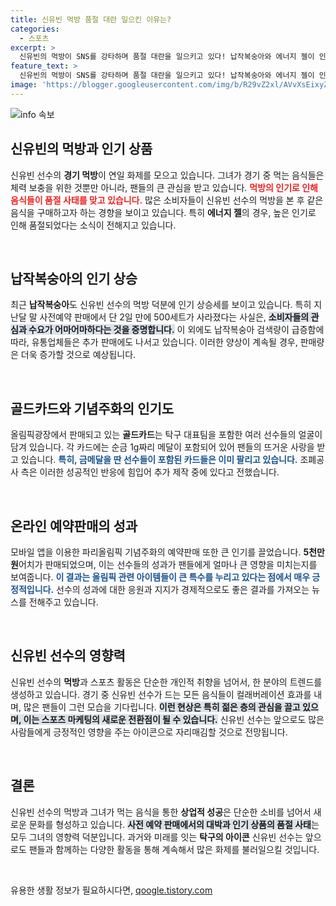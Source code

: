 ```yaml
---
title: 신유빈 먹방 품절 대란 일으킨 이유는?
categories:
  - 스포츠
excerpt: >
  신유빈의 먹방이 SNS를 강타하며 품절 대란을 일으키고 있다! 납작복숭아와 에너지 젤이 인기 폭발, 금메달리스트들의 골드카드도 추가 제작에 들어갔다. 올림픽 덕분에 선수들 관련 아이템이 대힛트 중! 클릭해 자세히 알아보세요!
feature_text: >
  신유빈의 먹방이 SNS를 강타하며 품절 대란을 일으키고 있다! 납작복숭아와 에너지 젤이 인기 폭발, 금메달리스트들의 골드카드도 추가 제작에 들어갔다. 올림픽 덕분에 선수들 관련 아이템이 대힛트 중! 클릭해 자세히 알아보세요!
image: 'https://blogger.googleusercontent.com/img/b/R29vZ2xl/AVvXsEixyZcFfHzMRdzZMjFBmAUKJYCLCGyLL1o632UiGVXcaFdKo_bkvkuCioo0uUKlGfBVcT3P84aROyZIXSBEx3Aw5nCQ3pTgDom1WDC4m8eifvWiAmWEEVb4x6G_l8C0QH225ldMjyaFvpxGEBGNO37VmDTDMHGhJPq73UglMfDca1-0aw/s1600/blogspot.png'
---
```


<p><img src="https://blogger.googleusercontent.com/img/b/R29vZ2xl/AVvXsEixyZcFfHzMRdzZMjFBmAUKJYCLCGyLL1o632UiGVXcaFdKo_bkvkuCioo0uUKlGfBVcT3P84aROyZIXSBEx3Aw5nCQ3pTgDom1WDC4m8eifvWiAmWEEVb4x6G_l8C0QH225ldMjyaFvpxGEBGNO37VmDTDMHGhJPq73UglMfDca1-0aw/s1600/blogspot.png" alt="info 속보" /></p>

<h2 data-ke-size="size26">신유빈의 먹방과 인기 상품</h2>

<p data-ke-size="size16">신유빈 선수의 <b>경기 먹방</b>이 연일 화제를 모으고 있습니다. 그녀가 경기 중 먹는 음식들은 체력 보충을 위한 것뿐만 아니라, 팬들의 큰 관심을 받고 있습니다. <b><span style="color: #ee2323;">먹방의 인기로 인해 음식들이 품절 사태를 맞고 있습니다.</span></b> 많은 소비자들이 신유빈 선수의 먹방을 본 후 같은 음식을 구매하고자 하는 경향을 보이고 있습니다. 특히 <b>에너지 젤</b>의 경우, 높은 인기로 인해 품절되었다는 소식이 전해지고 있습니다. </p>

<p data-ke-size="size16">&nbsp;</p>

<h2 data-ke-size="size26">납작복숭아의 인기 상승</h2>

<p data-ke-size="size16">최근 <b>납작복숭아</b>도 신유빈 선수의 먹방 덕분에 인기 상승세를 보이고 있습니다. 특히 지난달 말 사전예약 판매에서 단 2일 만에 500세트가 사라졌다는 사실은, <b><span style="background-color: #21538527;">소비자들의 관심과 수요가 어마어마하다는 것을 증명합니다.</span></b> 이 외에도 납작복숭아 검색량이 급증함에 따라, 유통업체들은 추가 판매에도 나서고 있습니다. 이러한 양상이 계속될 경우, 판매량은 더욱 증가할 것으로 예상됩니다. </p>

<p data-ke-size="size16">&nbsp;</p>

<h2 data-ke-size="size26">골드카드와 기념주화의 인기도</h2>

<p data-ke-size="size16">올림픽광장에서 판매되고 있는 <b>골드카드</b>는 탁구 대표팀을 포함한 여러 선수들의 얼굴이 담겨 있습니다. 각 카드에는 순금 1g짜리 메달이 포함되어 있어 팬들의 뜨거운 사랑을 받고 있습니다. <b><span style="color: #1a5490;">특히, 금메달을 딴 선수들이 포함된 카드들은 이미 팔리고 있습니다.</span></b> 조폐공사 측은 이러한 성공적인 반응에 힘입어 추가 제작 중에 있다고 전했습니다. </p>

<p data-ke-size="size16">&nbsp;</p>

<h2 data-ke-size="size26">온라인 예약판매의 성과</h2>

<p data-ke-size="size16">모바일 앱을 이용한 파리올림픽 기념주화의 예약판매 또한 큰 인기를 끌었습니다. <b>5천만 원</b>어치가 판매되었으며, 이는 선수들의 성과가 팬들에게 얼마나 큰 영향을 미치는지를 보여줍니다. <b><span style="color: #1a5490;">이 결과는 올림픽 관련 아이템들이 큰 특수를 누리고 있다는 점에서 매우 긍정적입니다.</span></b> 선수의 성과에 대한 응원과 지지가 경제적으로도 좋은 결과를 가져오는 뉴스를 전해주고 있습니다. </p>

<p data-ke-size="size16">&nbsp;</p>

<h2 data-ke-size="size26">신유빈 선수의 영향력</h2>

<p data-ke-size="size16">신유빈 선수의 <b>먹방</b>과 스포츠 활동은 단순한 개인적 취향을 넘어서, 한 분야의 트렌드를 생성하고 있습니다. 경기 중 신유빈 선수가 드는 모든 음식들이 컬래버레이션 효과를 내며, 많은 팬들이 그런 모습을 기다립니다. <b><span style="background-color: #21538527;">이런 현상은 특히 젊은 층의 관심을 끌고 있으며, 이는 스포츠 마케팅의 새로운 전환점이 될 수 있습니다.</span></b> 신유빈 선수는 앞으로도 많은 사람들에게 긍정적인 영향을 주는 아이콘으로 자리매김할 것으로 전망됩니다.</p>

<p data-ke-size="size16">&nbsp;</p>

<h2 data-ke-size="size26">결론</h2>

<p data-ke-size="size16">신유빈 선수의 먹방과 그녀가 먹는 음식을 통한 <b>상업적 성공</b>은 단순한 소비를 넘어서 새로운 문화를 형성하고 있습니다. <b><span style="background-color: #21538527;">사전 예약 판매에서의 대박과 인기 상품의 품절 사태</span></b>는 모두 그녀의 영향력 덕분입니다. 과거와 미래를 잇는 <b>탁구의 아이콘</b> 신유빈 선수는 앞으로도 팬들과 함께하는 다양한 활동을 통해 계속해서 많은 화제를 불러일으킬 것입니다. </p>

<p data-ke-size="size16">&nbsp;</p>
유용한 생활 정보가 필요하시다면, <a href="https://qoogle.tistory.com" rel="dofollow">qoogle.tistory.com</a>


